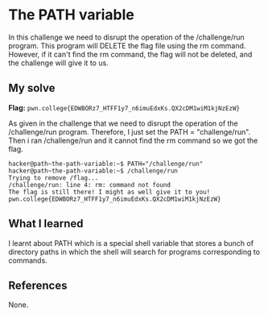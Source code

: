 # The PATH variable

In this challenge we need to disrupt the operation of the /challenge/run program. This program will DELETE the flag file 
using the rm command. However, if it can't find the rm command, the flag will not be deleted, and the challenge will give it to us.

## My solve
**Flag:** `pwn.college{EDWBORz7_HTFF1y7_n6imuEdxKs.QX2cDM1wiM1kjNzEzW}`

As given in the challenge that we need to disrupt the operation of the /challenge/run program. Therefore, I just set 
the PATH = "challenge/run". Then i ran /challenge/run and it cannot find the rm command so we got the flag.

```
hacker@path~the-path-variable:~$ PATH="/challenge/run"
hacker@path~the-path-variable:~$ /challenge/run
Trying to remove /flag...
/challenge/run: line 4: rm: command not found
The flag is still there! I might as well give it to you!
pwn.college{EDWBORz7_HTFF1y7_n6imuEdxKs.QX2cDM1wiM1kjNzEzW}
```

## What I learned

I learnt about PATH which is a special shell variable that stores a bunch of directory paths in which the 
shell will search for programs corresponding to commands. 

## References 
None.
